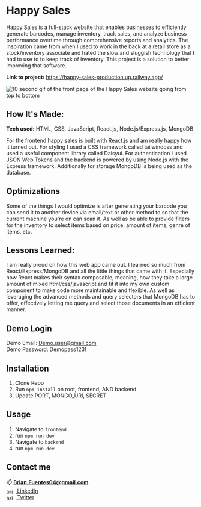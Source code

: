 # Happy Sales
Happy Sales is a full-stack website that enables businesses to efficiently generate barcodes, manage inventory, track sales, and analyze business performance overtime through comprehensive reports and analytics. The inspiration came from when I used to work in the back at a retail store as a stock/inventory associate and hated the slow and sluggish technology that I had to use to to keep track of inventory. This project is a solution to better improving that software.

**Link to project:** https://happy-sales-production.up.railway.app/

![10 second gif of the front page of the Happy Sales website going from top to bottom](https://github.com/brianf4/happy-sales/blob/main/Happy%20Sales-logo/landing-page.gif)

## How It's Made:

**Tech used:** HTML, CSS, JavaScript, React.js, Node.js/Express.js, MongoDB

For the frontend happy sales is built with React.js and am really happy how it turned out. For styling I used a CSS framework called tailwindcss and used a useful component library called Daisyui. For authentication I used JSON Web Tokens and the backend is powered by using Node.js with the Express framework. Additionally for storage MongoDB is being used as the database. 

## Optimizations
Some of the things I would optimize is after generating your barcode you can send it to another device via email/text or other method to so that the current machine you're on can scan it. As well as be able to provide filters for the inventory to select items based on price, amount of items, genre of items, etc.


## Lessons Learned:

I am really proud on how this web app came out. I learned so much from React/Express/MongoDB and all the little things that came with it. Especially how React makes their syntax composable, meaning, how they take a large amount of mixed html/css/javascript and fit it into my own custom component to make code more maintainable and flexible. As well as leveraging the advanced methods and query selectors that MongoDB has to offer, effectively letting me query and select those documents in an efficient manner.

## Demo Login

Demo Email: Demo.user@gmail.com
<br>
Demo Password: Demopass123!

## Installation

1. Clone Repo
2. Run `npm install` on root, frontend, AND backend
3. Update PORT, MONGO_URI, SECRET

## Usage

1. Navigate to `frontend`
2. run `npm run dev`
3. Navigate to `backend`
4. run `npm run dev`

## Contact me
📫 **Brian.Fuentes04@gmail.com**
<br>
<a href="https://linkedin.com/in/brian fuentes" target="blank"><img align="center" src="https://raw.githubusercontent.com/rahuldkjain/github-profile-readme-generator/master/src/images/icons/Social/linked-in-alt.svg" alt="brian fuentes" height="15" width="25" /> LinkedIn</a>
<br>
<a href="https://twitter.com/brianfuentes124" target="blank"><img align="center" src="https://raw.githubusercontent.com/rahuldkjain/github-profile-readme-generator/master/src/images/icons/Social/twitter.svg" alt="brianfuentes124" height="15" width="25" /> Twitter</a>